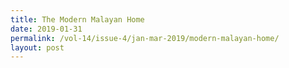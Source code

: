 ```yaml
---
title: The Modern Malayan Home
date: 2019-01-31
permalink: /vol-14/issue-4/jan-mar-2019/modern-malayan-home/
layout: post
---
```

